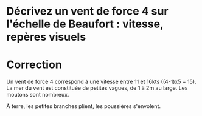 # Décrivez un vent de force 4 sur l'échelle de Beaufort : vitesse, repères visuels

# Correction
Un vent de force 4 correspond à une vitesse entre 11 et 16kts ((4-1)x5 = 15). La mer du vent est constituée de petites vagues, de 1 à 2m au large. Les moutons sont nombreux.

À terre, les petites branches plient, les poussières s'envolent.